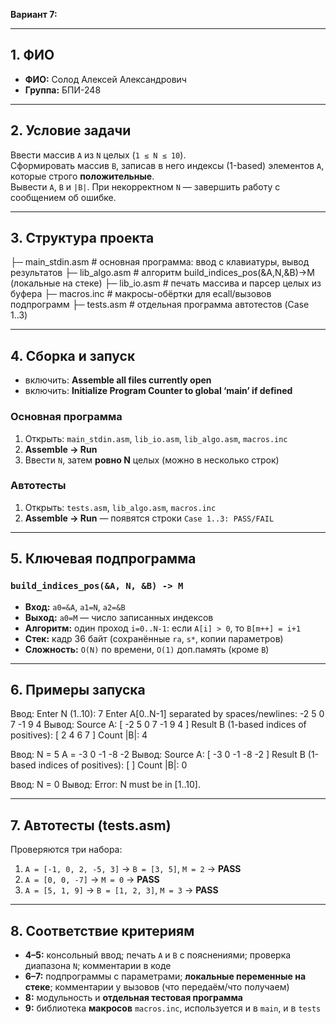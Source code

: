 
**Вариант 7:**

---

## 1. ФИО
- **ФИО:** Солод Алексей Александрович 
- **Группа:** БПИ-248

---

## 2. Условие задачи
Ввести массив `A` из `N` целых (`1 ≤ N ≤ 10`).  
Сформировать массив `B`, записав в него индексы (1-based) элементов `A`, которые строго **положительные**.  
Вывести `A`, `B` и `|B|`. При некорректном `N` — завершить работу с сообщением об ошибке.

---

## 3. Структура проекта
├─ main_stdin.asm # основная программа: ввод с клавиатуры, вывод результатов
├─ lib_algo.asm # алгоритм build_indices_pos(&A,N,&B)->M (локальные на стеке)
├─ lib_io.asm # печать массива и парсер целых из буфера
├─ macros.inc # макросы-обёртки для ecall/вызовов подпрограмм
├─ tests.asm # отдельная программа автотестов (Case 1..3)

---

## 4. Сборка и запуск

- включить: **Assemble all files currently open**
- включить: **Initialize Program Counter to global ‘main’ if defined**

### Основная программа
1) Открыть: `main_stdin.asm`, `lib_io.asm`, `lib_algo.asm`, `macros.inc`  
2) **Assemble → Run**  
3) Ввести `N`, затем **ровно N** целых (можно в несколько строк)

### Автотесты
1) Открыть: `tests.asm`, `lib_algo.asm`, `macros.inc`  
2) **Assemble → Run** — появятся строки `Case 1..3: PASS/FAIL`


---

## 5. Ключевая подпрограмма

### `build_indices_pos(&A, N, &B) -> M`
- **Вход:** `a0=&A`, `a1=N`, `a2=&B`  
- **Выход:** `a0=M` — число записанных индексов  
- **Алгоритм:** один проход `i=0..N-1`: если `A[i] > 0`, то `B[m++] = i+1`  
- **Стек:** кадр 36 байт (сохранённые `ra`, `s*`, копии параметров)  
- **Сложность:** `O(N)` по времени, `O(1)` доп.память (кроме `B`)

---

## 6. Примеры запуска
Ввод:
Enter N (1..10): 7
Enter A[0..N-1] separated by spaces/newlines:
-2 5 0 7 -1 9 4
Вывод:
Source A: [ -2 5 0 7 -1 9 4 ]
Result B (1-based indices of positives): [ 2 4 6 7 ]
Count |B|: 4


Ввод:
N = 5
A = -3 0 -1 -8 -2
Вывод:
Source A: [ -3 0 -1 -8 -2 ]
Result B (1-based indices of positives): [ ]
Count |B|: 0


Ввод:
N = 0
Вывод:
Error: N must be in [1..10].

---

## 7. Автотесты (tests.asm)
Проверяются три набора:
1. `A = [-1, 0, 2, -5, 3]` → `B = [3, 5]`, `M = 2` → **PASS**  
2. `A = [0, 0, -7]` → `M = 0` → **PASS**  
3. `A = [5, 1, 9]` → `B = [1, 2, 3]`, `M = 3` → **PASS**  

---

## 8. Соответствие критериям
- **4–5:** консольный ввод; печать `A` и `B` с пояснениями; проверка диапазона `N`; комментарии в коде  
- **6–7:** подпрограммы с параметрами; **локальные переменные на стеке**; комментарии у вызовов (что передаём/что получаем)  
- **8:** модульность и **отдельная тестовая программа**  
- **9:** библиотека **макросов** `macros.inc`, используется и в `main`, и в `tests`

